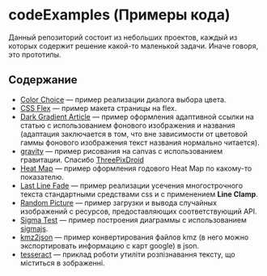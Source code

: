# codeExamples (Примеры кода)

Данный репозиторий состоит из небольших проектов, каждый из которых содержит решение какой-то маленькой задачи. Иначе говоря, это прототипы.

## Содержание

-   [Color Choice](https://github.com/tougaj/codeExamples/tree/main/colorChoice) &mdash; пример реализации диалога выбора цвета.
-   [CSS Flex](https://github.com/tougaj/codeExamples/tree/main/cssFlex) &mdash; пример макета страницы на flex.
-   [Dark Gradient Article](https://github.com/tougaj/codeExamples/tree/main/darkGradientArticle) &mdash; пример оформления адаптивной ссылки на статью с использованием фонового изображения и названия (адаптация заключается в том, что вне зависимости от цветовой гаммы фонового изображения текст названия нормально читается).
-   [gravity](https://github.com/tougaj/codeExamples/tree/main/gravity) &mdash; пример рисования на canvas с использованием гравитации. Спасибо [ThreePixDroid ](https://www.youtube.com/watch?v=KEQsm2yL6Lg)
-   [Heat Map](https://github.com/tougaj/codeExamples/tree/main/heatMap) &mdash; пример оформления годового Heat Map по какому-то показателю.
-   [Last Line Fade](https://github.com/tougaj/codeExamples/tree/main/lastLineFade) &mdash; пример реализации усечения многострочного текста стандартными средствами css и с применением **Line Clamp**.
-   [Random Picture](https://github.com/tougaj/codeExamples/tree/main/randomPicture) &mdash; пример загрузки и вывода случайных изображений с ресурсов, предоставляющих соответствующий API.
-   [Sigma Test](https://github.com/tougaj/codeExamples/tree/main/sigma_test) &mdash; пример построения диаграммы с использованием [sigmajs](http://sigmajs.org/).
-   [kmz2json](https://github.com/tougaj/codeExamples/tree/main/kmz2json) &mdash; пример конвертирования файлов kmz (в него можно экспортировать информацию с карт google) в json.
-   [tesseract](https://github.com/tougaj/codeExamples/tree/main/tesseract) &mdash; приклад роботи утиліти розпізнавання тексту, що міститься в зображенні.
